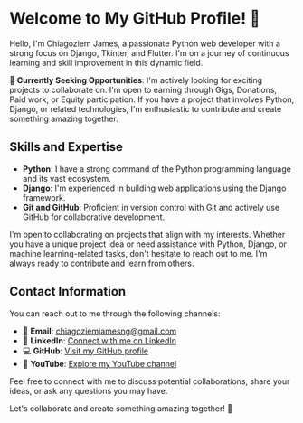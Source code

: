 # Welcome to My GitHub Profile! 👋

Hello, I'm Chiagoziem James, a passionate Python web developer with a strong focus on Django, Tkinter, and Flutter. I'm on a journey of continuous learning and skill improvement in this dynamic field.

🔭 **Currently Seeking Opportunities**: I'm actively looking for exciting projects to collaborate on. I'm open to earning through Gigs, Donations, Paid work, or Equity participation. If you have a project that involves Python, Django, or related technologies, I'm enthusiastic to contribute and create something amazing together.

## Skills and Expertise
- **Python**: I have a strong command of the Python programming language and its vast ecosystem.
- **Django**: I'm experienced in building web applications using the Django framework.
- **Git and GitHub**: Proficient in version control with Git and actively use GitHub for collaborative development.

I'm open to collaborating on projects that align with my interests. Whether you have a unique project idea or need assistance with Python, Django, or machine learning-related tasks, don't hesitate to reach out to me. I'm always ready to contribute and learn from others.

## Contact Information

You can reach out to me through the following channels:
- 📧 **Email**: chiagoziemjamesng@gmail.com
- 💼 **LinkedIn**: [Connect with me on LinkedIn](https://www.linkedin.com/in/chiagoziemjames/)
- 💻 **GitHub**: [Visit my GitHub profile](https://github.com/chiagoziemng)
- 🎥 **YouTube**: [Explore my YouTube channel](https://www.youtube.com/@LogicLuminaries)

Feel free to connect with me to discuss potential collaborations, share your ideas, or ask any questions you may have.

Let's collaborate and create something amazing together! 🚀

